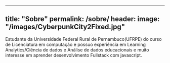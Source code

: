 ----
title: "Sobre"
permalink: /sobre/
header: 
    image: "/images/CyberpunkCity2Fixed.jpg"
----

Estudante da Universidade Federal Rural de Pernambuco(UFRPE) do curso de Licenciatura em computação e possuo experiência em Learning Analytics/Ciência de dados e Análise de dados educacionais e muito interesse em aprender desenvolvimento Fullstack com javascript.